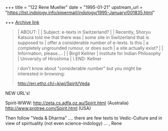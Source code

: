 +++
title = "122 Rene Mueller"
date = "1995-01-21"
upstream_url = "https://list.indology.info/pipermail/indology/1995-January/001835.html"

+++
[Archive link](https://list.indology.info/pipermail/indology/1995-January/001835.html)


 >| ABOUT: 
 >|
 >| Subject: e-texts in Switzerland?
 >| 
 >| Recently, Shoryu Katsura told me that there was
 >| some site in Switzerland that is supposed to 
 >| offer a considerable number of e-texts. Is this
 >| a completely ungrounded rumour, or does such
 >| a site actually exist?
 >| 
 >| Information, please....
 >| 
 >| Birgit Kellner
 >| Institute for Indian Philosophy
 >| University of Hiroshima
 >|
 >\ END: Kellner
 >
 >
 >i don't know about "considerable number" but you might
 >be interested in browsing:
 >
 >   http://err.ethz.ch/~kiwi/Spirit/Veda

  NEW URL's!

  Spirit-WWW: http://zeta.cs.adfa.oz.au/Spirit.html (Australia)
              http://www.protree.com/Spirit.html    (USA)

  Then follow "Veda & Dharma" .... there are few texts to Vedic-Culture
  and in view of spirituality (not even science-indology) ...
   ,
Rene 






